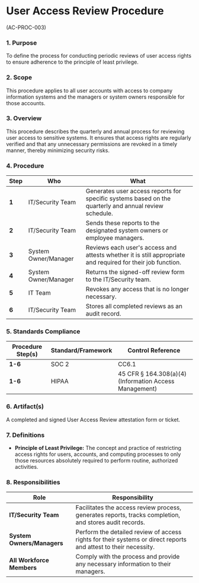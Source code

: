 # User Access Review Procedure
(AC-PROC-003)

### 1. Purpose

To define the process for conducting periodic reviews of user access rights to ensure adherence to the principle of least privilege.

### 2. Scope

This procedure applies to all user accounts with access to company information systems and the managers or system owners responsible for those accounts.

### 3. Overview

This procedure describes the quarterly and annual process for reviewing user access to sensitive systems. It ensures that access rights are regularly verified and that any unnecessary permissions are revoked in a timely manner, thereby minimizing security risks.

### 4. Procedure

| **Step** | **Who**                      | **What**                                                                                                             |
| -------- | ---------------------------- | -------------------------------------------------------------------------------------------------------------------- |
| **1**    | IT/Security Team             | Generates user access reports for specific systems based on the quarterly and annual review schedule.                |
| **2**    | IT/Security Team             | Sends these reports to the designated system owners or employee managers.                                            |
| **3**    | System Owner/Manager         | Reviews each user's access and attests whether it is still appropriate and required for their job function.          |
| **4**    | System Owner/Manager         | Returns the signed-off review form to the IT/Security team.                                                          |
| **5**    | IT Team                      | Revokes any access that is no longer necessary.                                                                      |
| **6**    | IT/Security Team             | Stores all completed reviews as an audit record.                                                                     |

### 5. Standards Compliance

| **Procedure Step(s)** | **Standard/Framework** | **Control Reference**                               |
| --------------------- | ---------------------- | --------------------------------------------------- |
| **1-6**               | SOC 2                  | CC6.1                                               |
| **1-6**               | HIPAA                  | 45 CFR § 164.308(a)(4) (Information Access Management) |

### 6. Artifact(s)

A completed and signed User Access Review attestation form or ticket.

### 7. Definitions

*   **Principle of Least Privilege:** The concept and practice of restricting access rights for users, accounts, and computing processes to only those resources absolutely required to perform routine, authorized activities.

### 8. Responsibilities

| **Role**                 | **Responsibility**                                                                                             |
| ------------------------ | -------------------------------------------------------------------------------------------------------------- |
| **IT/Security Team**     | Facilitates the access review process, generates reports, tracks completion, and stores audit records.         |
| **System Owners/Managers** | Perform the detailed review of access rights for their systems or direct reports and attest to their necessity. |
| **All Workforce Members**| Comply with the process and provide any necessary information to their managers.                               |

